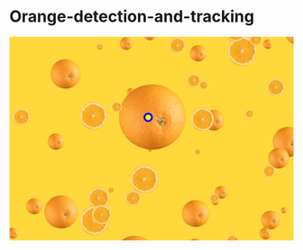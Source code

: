 # Orange-detection-and-tracking


[![Watch the video](Thumbnail.png)](https://youtu.be/u1Oy1xe9DD8)
